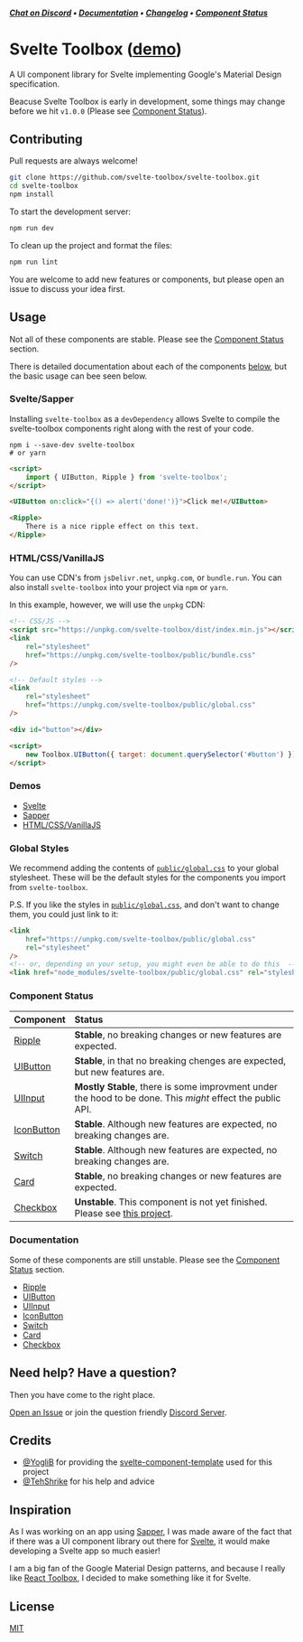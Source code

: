 ##### [Chat on Discord](https://discord.gg/bWZnuvd) • [Documentation](#documentation) • [Changelog](./CHANGELOG.md) • [Component Status](#component-status)

# Svelte Toolbox ([demo](https://svelte.dev/repl/5cf847108884453cbedd5920e919b630?version=3.6.5))

A UI component library for Svelte implementing Google's Material Design specification.

Beacuse Svelte Toolbox is early in development, some things may change before we hit `v1.0.0` (Please see [Component Status](#component-status)).

## Contributing

Pull requests are always welcome!

```bash
git clone https://github.com/svelte-toolbox/svelte-toolbox.git
cd svelte-toolbox
npm install
```

To start the development server:

```bash
npm run dev
```

To clean up the project and format the files:

```bash
npm run lint
```

You are welcome to add new features or components, but please open an issue to discuss your idea first.

## Usage

Not all of these components are stable. Please see the [Component Status](#component-status) section.

There is detailed documentation about each of the components [below](#documentation), but the basic usage can bee seen below.

### Svelte/Sapper

Installing `svelte-toolbox` as a `devDependency` allows Svelte to compile the svelte-toolbox components right along with the rest of your code.

```shell
npm i --save-dev svelte-toolbox
# or yarn
```

```html
<script>
	import { UIButton, Ripple } from 'svelte-toolbox';
</script>

<UIButton on:click="{() => alert('done!')}">Click me!</UIButton>

<Ripple>
	There is a nice ripple effect on this text.
</Ripple>
```

### HTML/CSS/VanillaJS

You can use CDN's from `jsDelivr.net`, `unpkg.com`, or `bundle.run`. You can also install `svelte-toolbox` into your project via `npm` or `yarn`.

In this example, however, we will use the `unpkg` CDN:

```html
<!-- CSS/JS -->
<script src="https://unpkg.com/svelte-toolbox/dist/index.min.js"></script>
<link
	rel="stylesheet"
	href="https://unpkg.com/svelte-toolbox/public/bundle.css"
/>

<!-- Default styles -->
<link
	rel="stylesheet"
	href="https://unpkg.com/svelte-toolbox/public/global.css"
/>

<div id="button"></div>

<script>
	new Toolbox.UIButton({ target: document.querySelector('#button') });
</script>
```

### Demos

-   [Svelte](https://svelte.dev/repl/5cf847108884453cbedd5920e919b630?version=3.6.5)
-   [Sapper](https://codesandbox.io/s/github/svelte-toolbox/sapper-example)
-   [HTML/CSS/VanillaJS](https://jsfiddle.net/Vehmloewff/5rfdh0y2/64/)

### Global Styles

We recommend adding the contents of [`public/global.css`](public/global.css) to your global stylesheet. These will be the default styles for the components you import from `svelte-toolbox`.

P.S. If you like the styles in [`public/global.css`](public/global.css), and don't want to change them, you could just link to it:

```html
<link
	href="https://unpkg.com/svelte-toolbox/public/global.css"
	rel="stylesheet"
/>
<!-- or, depending on your setup, you might even be able to do this  -->
<link href="node_modules/svelte-toolbox/public/global.css" rel="stylesheet" />
```

### Component Status

| Component                                          | Status                                                                                                                                    |
| :------------------------------------------------- | :---------------------------------------------------------------------------------------------------------------------------------------- |
| [Ripple](src/components/ripple/README.md)          | **Stable**, no breaking changes or new features are expected.                                                                             |
| [UIButton](src/components/button/README.md)        | **Stable**, in that no breaking chenges are expected, but new features are.                                                               |
| [UIInput](src/components/input/README.md)          | **Mostly Stable**, there is some improvment under the hood to be done. This _might_ effect the public API.                                |
| [IconButton](src/components/icon-button/README.md) | **Stable**. Although new features are expected, no breaking changes are.                                                                  |
| [Switch](src/components/switch/README.md)          | **Stable**. Although new features are expected, no breaking changes are.                                                                  |
| [Card](src/components/card/README.md)              | **Stable**, no breaking changes or new features are expected.                                                                             |
| [Checkbox](src/components/checkbox/README.md)      | **Unstable**. This component is not yet finished. Please see [this project](https://github.com/svelte-toolbox/svelte-toolbox/projects/1). |

### Documentation

Some of these components are still unstable. Please see the [Component Status](#component-status) section.

-   [Ripple](src/components/ripple/README.md)
-   [UIButton](src/components/button/README.md)
-   [UIInput](src/components/input/README.md)
-   [IconButton](src/components/icon-button/README.md)
-   [Switch](src/components/switch/README.md)
-   [Card](src/components/card/README.md)
-   [Checkbox](src/components/checkbox/README.md)

## Need help? Have a question?

Then you have come to the right place.

[Open an Issue](https://github.com/svelte-toolbox/svelte-toolbox/issues/new) or join the question friendly [Discord Server](https://discord.gg/bWZnuvdhttps://discord.gg/bWZnuvd).

## Credits

-   [@YogliB](https://github.com/YogliB) for providing the [svelte-component-template](https://github.com/YogliB/svelte-component-template) used for this project
-   [@TehShrike](https://github.com/TehShrike) for his help and advice

## Inspiration

As I was working on an app using [Sapper](http://sapper.dev), I was made aware of the fact that if there was a UI component library out there for [Svelte](http://svelte.dev), it would make developing a Svelte app so much easier!

I am a big fan of the Google Material Design patterns, and because I really like [React Toolbox](https://github.com/react-toolbox/react-toolbox), I decided to make something like it for Svelte.

## License

[MIT](LICENSE)
